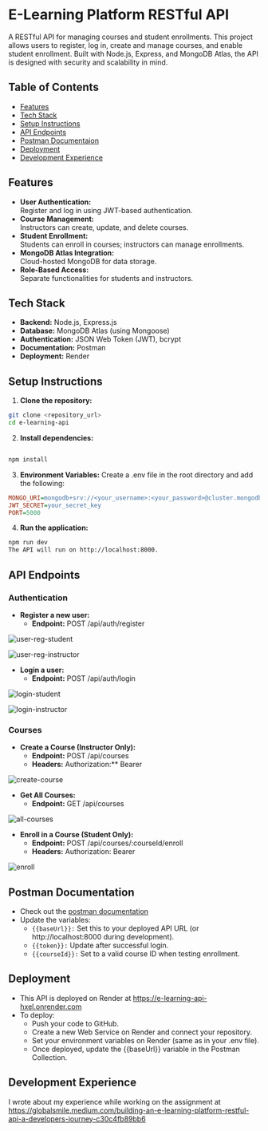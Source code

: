 # E-Learning Platform RESTful API

A RESTful API for managing courses and student enrollments. This project allows users to register, log in, create and manage courses, and enable student enrollment. Built with Node.js, Express, and MongoDB Atlas, the API is designed with security and scalability in mind.

## Table of Contents
- [Features](#features)
- [Tech Stack](#tech-stack)
- [Setup Instructions](#setup-instructions)
- [API Endpoints](#api-endpoints)
- [Postman Documentaion](#postman-documentation)
- [Deployment](#deployment)
- [Development Experience](#development-experience)

## Features
- **User Authentication:**  
  Register and log in using JWT-based authentication.
- **Course Management:**  
  Instructors can create, update, and delete courses.
- **Student Enrollment:**  
  Students can enroll in courses; instructors can manage enrollments.
- **MongoDB Atlas Integration:**  
  Cloud-hosted MongoDB for data storage.
- **Role-Based Access:**  
  Separate functionalities for students and instructors.

## Tech Stack
- **Backend:** Node.js, Express.js
- **Database:** MongoDB Atlas (using Mongoose)
- **Authentication:** JSON Web Token (JWT), bcrypt
- **Documentation:** Postman
- **Deployment:** Render

## Setup Instructions

1. **Clone the repository:**

 ```bash
 git clone <repository_url>
 cd e-learning-api
 ```

2. **Install dependencies:**

```bash

npm install
```

3. **Environment Variables:**
Create a .env file in the root directory and add the following:

```ini
MONGO_URI=mongodb+srv://<your_username>:<your_password>@cluster.mongodb.net/e-learning
JWT_SECRET=your_secret_key
PORT=5000
```

4. **Run the application:**

```bash
npm run dev
The API will run on http://localhost:8000.
```

## **API Endpoints**
### Authentication
- **Register a new user:**
  - **Endpoint:** POST /api/auth/register

![user-reg-student](https://github.com/user-attachments/assets/cf7ee9fd-94f4-4129-b7d8-1c7ee8ae6922)

![user-reg-instructor](https://github.com/user-attachments/assets/ecc88543-6b87-4774-8dde-90a3f0ef8ae7)

- **Login a user:**
  - **Endpoint:** POST /api/auth/login

![login-student](https://github.com/user-attachments/assets/73f57a41-5d99-4b5d-a600-96496b274abd)

![login-instructor](https://github.com/user-attachments/assets/004d0aa3-eebd-428e-b54a-22b74175f96b)

### **Courses**
- **Create a Course (Instructor Only):**
  - **Endpoint:** POST /api/courses
  - **Headers:** Authorization:** Bearer <token>

![create-course](https://github.com/user-attachments/assets/1441141c-f143-4cc6-8720-5d77b9bf7078)

- **Get All Courses:**
  - **Endpoint:** GET /api/courses

![all-courses](https://github.com/user-attachments/assets/cdb141d5-f709-4e5d-9561-6d8718d27e92)

- **Enroll in a Course (Student Only):**
  - **Endpoint:** POST /api/courses/:courseId/enroll
  - **Headers:** Authorization: Bearer <token>

![enroll](https://github.com/user-attachments/assets/ada63625-fe09-443c-8b41-1d8f8e153d73)

  
## Postman Documentation
- Check out the [postman documentation](https://documenter.getpostman.com/view/33057863/2sAYXCmKYT)
- Update the variables:
  - ```{{baseUrl}}:``` Set this to your deployed API URL (or http://localhost:8000 during development).
  - ```{{token}}:``` Update after successful login.
  - ```{{courseId}}:``` Set to a valid course ID when testing enrollment.

## Deployment
- This API is deployed on Render at  https://e-learning-api-hxel.onrender.com
- To deploy:
  - Push your code to GitHub.
  - Create a new Web Service on Render and connect your repository.
  - Set your environment variables on Render (same as in your .env file).
  - Once deployed, update the {{baseUrl}} variable in the Postman Collection.
 
## Development Experience
 I wrote about my experience while working on the assignment at https://globalsmile.medium.com/building-an-e-learning-platform-restful-api-a-developers-journey-c30c4fb89bb6
